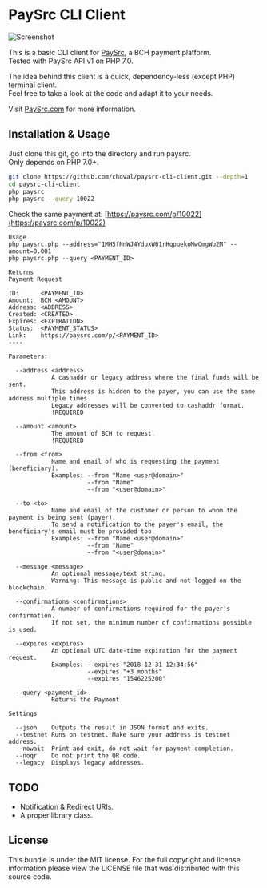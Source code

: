 # PaySrc CLI Client


![Screenshot](https://raw.github.com/paysrc/cli-client/master/screenshot.png)

This is a basic CLI client for [PaySrc](https://paysrc.com/), a BCH payment platform.  
Tested with PaySrc API v1 on PHP 7.0.

The idea behind this client is a quick, dependency-less (except PHP) terminal client.  
Feel free to take a look at the code and adapt it to your needs.

Visit [PaySrc.com](https://paysrc.com/) for more information.

## Installation & Usage

Just clone this git, go into the directory and run paysrc.  
Only depends on PHP 7.0+.

```bash
git clone https://github.com/choval/paysrc-cli-client.git --depth=1
cd paysrc-cli-client
php paysrc
php paysrc --query 10022
```

Check the same payment at:
[https://paysrc.com/p/10022](https://paysrc.com/p/10022)



```
Usage
php paysrc.php --address="1MH5fNnWJ4YduxW61rHqpuekoMwCmgWp2M" --amount=0.001
php paysrc.php --query <PAYMENT_ID>

Returns
Payment Request

ID:      <PAYMENT_ID>
Amount:  BCH <AMOUNT>
Address: <ADDRESS>
Created: <CREATED>
Expires: <EXPIRATION>
Status:  <PAYMENT_STATUS>
Link:    https://paysrc.com/p/<PAYMENT_ID>
----

Parameters:

  --address <address>
            A cashaddr or legacy address where the final funds will be sent.
            This address is hidden to the payer, you can use the same address multiple times.
            Legacy addresses will be converted to cashaddr format.
            !REQUIRED

  --amount <amount>
            The amount of BCH to request.
            !REQUIRED

  --from <from>
            Name and email of who is requesting the payment (beneficiary).
            Examples: --from "Name <user@domain>"
                      --from "Name"
                      --from "<user@domain>"

  --to <to>
            Name and email of the customer or person to whom the payment is being sent (payer).
            To send a notification to the payer's email, the beneficiary's email must be provided too.
            Examples: --from "Name <user@domain>"
                      --from "Name"
                      --from "<user@domain>"

  --message <message>
            An optional message/text string.
            Warning: This message is public and not logged on the blockchain.

  --confirmations <confirmations>
            A number of confirmations required for the payer's confirmation.
            If not set, the minimum number of confirmations possible is used.

  --expires <expires>
            An optional UTC date-time expiration for the payment request.
            Examples: --expires "2018-12-31 12:34:56"
                      --expires "+3 months"
                      --expires "1546225200"

  --query <payment_id>
            Returns the Payment

Settings

  --json    Outputs the result in JSON format and exits.
  --testnet Runs on testnet. Make sure your address is testnet address.
  --nowait  Print and exit, do not wait for payment completion.
  --noqr    Do not print the QR code.
  --legacy  Displays legacy addresses.
```

## TODO

- Notification & Redirect URIs.
- A proper library class.

## License

This bundle is under the MIT license. For the full copyright and license information please view the LICENSE file that was distributed with this source code.
